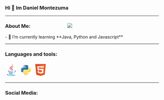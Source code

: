 <h3 text-align="center"> Hi 👋 Im Daniel Montezuma </h3>

---

<div id="header" >
<img src=https://media.giphy.com/media/ZVik7pBtu9dNS/giphy.gif width="300" align="right"/>
<h3 text-align = "left"> About Me:</h3>
- 🌱 I’m currently learning **Java, Python and Javascript**

</div>


<div align="left">
  
  ---
  
<h3> Languages and tools: <h3/>
<div>
  <img src="https://github.com/devicons/devicon/blob/master/icons/java/java-original.svg" title="Java" alt="Java" width="40" height="40"/>&nbsp
  <img src="https://github.com/devicons/devicon/blob/master/icons/python/python-original.svg"  title="Python" alt="Python" width="40" height="40"/>&nbsp
  <img src="https://github.com/devicons/devicon/blob/master/icons/html5/html5-original.svg" width="40" height="40"/>&nbsp
</div>

---

### Social Media:

